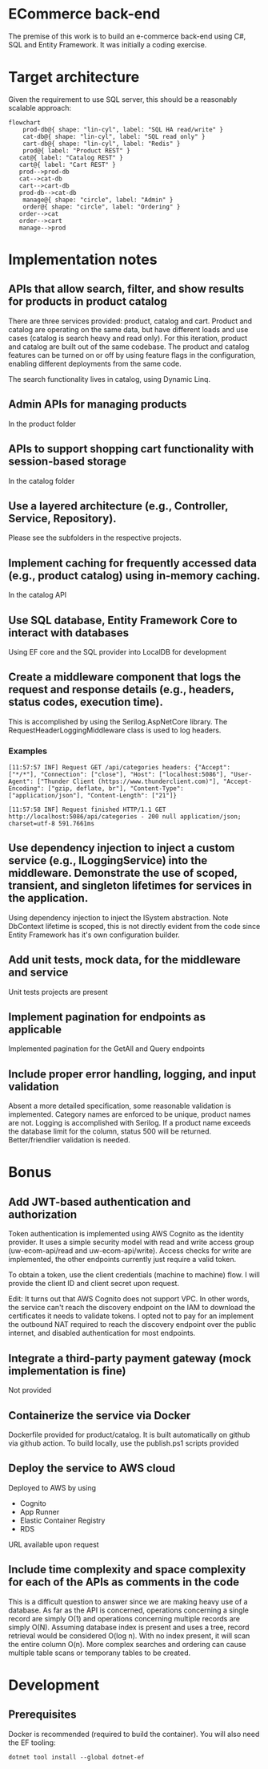 # ECommerce back-end

The premise of this work is to build an e-commerce back-end using C#, SQL and Entity Framework. It was initially a coding exercise.

# Target architecture

Given the requirement to use SQL server, this should be a reasonably scalable approach:

```mermaid
flowchart
	prod-db@{ shape: "lin-cyl", label: "SQL HA read/write" }
  	cat-db@{ shape: "lin-cyl", label: "SQL read only" }
  	cart-db@{ shape: "lin-cyl", label: "Redis" }
	prod@{ label: "Product REST" }
   cat@{ label: "Catalog REST" }
   cart@{ label: "Cart REST" }
   prod-->prod-db
   cat-->cat-db
   cart-->cart-db
   prod-db-->cat-db
 	manage@{ shape: "circle", label: "Admin" }
	order@{ shape: "circle", label: "Ordering" }
   order-->cat
   order-->cart
   manage-->prod
```

# Implementation notes

## APIs that allow search, filter, and show results for products in product catalog  

There are three services provided: product, catalog and cart. Product and catalog are operating on the same data, but have different loads and use cases (catalog is search heavy and read only). For this iteration, product and catalog are built out of the same codebase. The product and catalog features can be turned on or off by using feature flags in the configuration, enabling different deployments from the same code.

The search functionality lives in catalog, using Dynamic Linq.

## Admin APIs for managing products

In the product folder

## APIs to support shopping cart functionality with session-based storage

In the catalog folder

## Use a layered architecture (e.g., Controller, Service, Repository).

Please see the subfolders in the respective projects.

## Implement caching for frequently accessed data (e.g., product catalog) using in-memory caching.

In the catalog API

## Use SQL database, Entity Framework Core to interact with databases

Using EF core and the SQL provider into LocalDB for development

## Create a middleware component that logs the request and response details (e.g., headers, status codes, execution time).

This is accomplished by using the Serilog.AspNetCore library. The RequestHeaderLoggingMiddleware class is used to log headers.

### Examples

```
[11:57:57 INF] Request GET /api/categories headers: {"Accept": ["*/*"], "Connection": ["close"], "Host": ["localhost:5086"], "User-Agent": ["Thunder Client (https://www.thunderclient.com)"], "Accept-Encoding": ["gzip, deflate, br"], "Content-Type": ["application/json"], "Content-Length": ["21"]}

[11:57:58 INF] Request finished HTTP/1.1 GET http://localhost:5086/api/categories - 200 null application/json; charset=utf-8 591.7661ms
```


## Use dependency injection to inject a custom service (e.g., ILoggingService) into the middleware. Demonstrate the use of scoped, transient, and singleton lifetimes for services in the application.

Using dependency injection to inject the ISystem abstraction. Note DbContext lifetime is scoped, this is not directly evident from the code since Entity Framework has it's own configuration builder.

## Add unit tests, mock data, for the middleware and service

Unit tests projects are present

## Implement pagination for endpoints as applicable

Implemented pagination for the GetAll and Query endpoints

## Include proper error handling, logging, and input validation

Absent a more detailed specification, some reasonable validation is implemented. Category names are enforced to be unique, product names are not. Logging is accomplished with Serilog. If a product name exceeds the database limit for the column, status 500 will be returned. Better/friendlier validation is needed.

# Bonus

## Add JWT-based authentication and authorization

Token authentication is implemented using AWS Cognito as the identity provider. It uses a simple security model with read and write access group (uw-ecom-api/read and uw-ecom-api/write). Access checks for write are implemented, the other endpoints currently just require a valid token.

To obtain a token, use the client credentials (machine to machine) flow. I will provide the client ID and client secret upon request.

Edit: It turns out that AWS Cognito does not support VPC. In other words, the service can't reach the discovery endpoint on the IAM to download the certificates it needs to validate tokens. I opted not to pay for an implement the outbound NAT required to reach the discovery endpoint over the public internet, and disabled authentication for most endpoints.

##  Integrate a third-party payment gateway (mock implementation is fine)

Not provided

## Containerize the service via Docker

Dockerfile provided for product/catalog. It is built automatically on github via github action. To build locally, use the publish.ps1 scripts provided

##  Deploy the service to AWS cloud

Deployed to AWS by using
* Cognito
* App Runner
* Elastic Container Registry
* RDS

URL available upon request

## Include time complexity and space complexity for each of the APIs as comments in the code

This is a difficult question to answer since we are making heavy use of a database. As far as the API is concerned, operations concerning a single record are simply O(1) and operations concerning multiple records are simply O(N).
Assuming database index is present and uses a tree, record retrieval would be considered O(log n). With no index present, it will scan the entire column O(n). More complex searches and ordering can cause multiple table scans or temporany tables to be created.

# Development

## Prerequisites

Docker is recommended (required to build the container). You will also need the EF tooling:

`dotnet tool install --global dotnet-ef`


